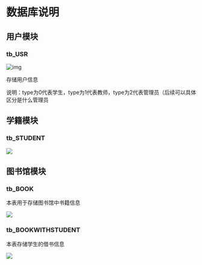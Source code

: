 #                                            数据库说明

## 用户模块

### tb_USR

![img](file:///C:\Users\12107\AppData\Roaming\Tencent\Users\1210777906\QQ\WinTemp\RichOle\14[ZWFBG6$S2~G3$4T30NMR.png)

存储用户信息

说明：type为0代表学生，type为1代表教师，type为2代表管理员（后续可以具体区分是什么管理员





## 学籍模块

### tb_STUDENT

![](C:\Users\12107\Pictures\项目\tb_STUDENT.png)







## 图书馆模块

### tb_BOOK

本表用于存储图书馆中书籍信息

![](C:\Users\12107\Pictures\项目\tb_BOOK.png)

### tb_BOOKWITHSTUDENT

本表存储学生的借书信息

![](C:\Users\12107\Pictures\项目\tb_BOOKWITHSTUDENT.png)